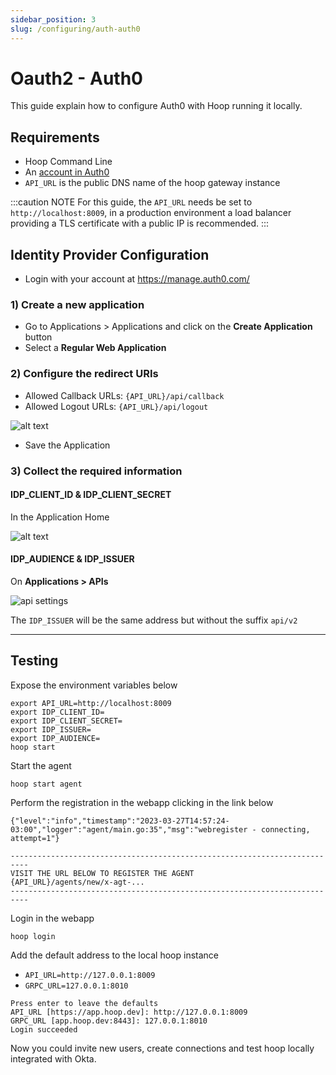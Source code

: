 ```yaml
---
sidebar_position: 3
slug: /configuring/auth-auth0
---
```


# Oauth2 - Auth0

This guide explain how to configure Auth0 with Hoop running it locally.

## Requirements

- Hoop Command Line
- An [account in Auth0](https://auth0.com/signup)
- `API_URL` is the public DNS name of the hoop gateway instance

:::caution NOTE
For this guide, the `API_URL` needs be set to `http://localhost:8009`, in a production environment a load balancer providing a TLS certificate with a public IP is recommended.
:::

## Identity Provider Configuration

- Login with your account at https://manage.auth0.com/

### 1) Create a new application

- Go to Applications > Applications and click on the **Create Application** button
- Select a **Regular Web Application**

### 2) Configure the redirect URIs

- Allowed Callback URLs: `{API_URL}/api/callback`
- Allowed Logout URLs: `{API_URL}/api/logout`

![alt text](https://hoopartifacts.s3.amazonaws.com/screenshots/auth0-app-uri-settings.png)

- Save the Application

### 3) Collect the required information

#### IDP_CLIENT_ID & IDP_CLIENT_SECRET

In the Application Home

![alt text](https://hoopartifacts.s3.amazonaws.com/screenshots/auth0-app-settings.png)

#### IDP_AUDIENCE & IDP_ISSUER

On **Applications > APIs**

![api settings](https://hoopartifacts.s3.amazonaws.com/screenshots/auth0-api-settings.jpg)

The `IDP_ISSUER` will be the same address but without the suffix `api/v2`

---

## Testing

Expose the environment variables below

```shell
export API_URL=http://localhost:8009
export IDP_CLIENT_ID=
export IDP_CLIENT_SECRET=
export IDP_ISSUER=
export IDP_AUDIENCE=
hoop start
```

Start the agent

```shell
hoop start agent
```

Perform the registration in the webapp clicking in the link below

```log
{"level":"info","timestamp":"2023-03-27T14:57:24-03:00","logger":"agent/main.go:35","msg":"webregister - connecting, attempt=1"}

--------------------------------------------------------------------------
VISIT THE URL BELOW TO REGISTER THE AGENT
{API_URL}/agents/new/x-agt-...
--------------------------------------------------------------------------
```

Login in the webapp

```shell
hoop login
```

Add the default address to the local hoop instance

- `API_URL=http://127.0.0.1:8009`
- `GRPC_URL=127.0.0.1:8010`

```shell
Press enter to leave the defaults
API_URL [https://app.hoop.dev]: http://127.0.0.1:8009
GRPC_URL [app.hoop.dev:8443]: 127.0.0.1:8010
Login succeeded
```

Now you could invite new users, create connections and test hoop locally integrated with Okta.



